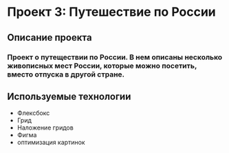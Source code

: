 # Проект 3: Путешествие по России

## Описание проекта

### Проект о путеществии по России. В нем описаны несколько живописных мест России, которые можно посетить, вместо отпуска в другой стране.

## Используемые технологии
* Флексбокс
* Грид
* Наложение гридов
*	Фигма
* оптимизация картинок
